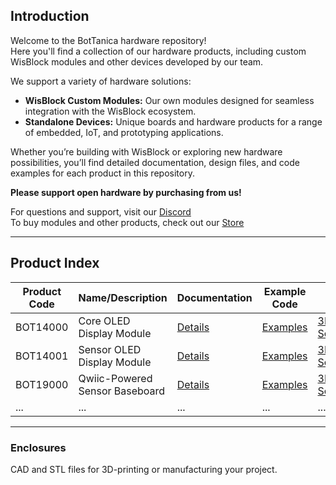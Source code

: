 
## Introduction

Welcome to the BotTanica hardware repository!  
Here you'll find a collection of our hardware products, including custom WisBlock modules and other devices developed by our team.

We support a variety of hardware solutions:
- **WisBlock Custom Modules:** Our own modules designed for seamless integration with the WisBlock ecosystem.
- **Standalone Devices:** Unique boards and hardware products for a range of embedded, IoT, and prototyping applications.

Whether you’re building with WisBlock or exploring new hardware possibilities, you’ll find detailed documentation, design files, and code examples for each product in this repository.


**Please support open hardware by purchasing from us!**

For questions and support, visit our [Discord](https://discord.gg/7UnrZU6w)  
To buy modules and other products, check out our [Store](https://www.tindie.com/stores/bottanica/)

---

## Product Index

| Product Code | Name/Description                       | Documentation                     | Example Code                     | Design Files                              |
|--------------|----------------------------------------|-----------------------------------|----------------------------------|---------------------------------------|
| BOT14000     | Core OLED Display Module              | [Details](./BOT14000/README.md)  | [Examples](./examples/BOT14000)  | [3D Files & Schematics](./hardware/BOT14000/) |
| BOT14001     | Sensor OLED Display Module            | [Details](./BOT14001/README.md)  | [Examples](./examples/BOT14001)  | [3D Files & Schematics](./hardware/BOT14001/) |
| BOT19000     | Qwiic-Powered Sensor Baseboard        | [Details](./BOT19000/README.md)  | [Examples](./examples/BOT19000)  | [3D Files & Schematics](./hardware/BOT19000/) |
| ...          | ...                                    | ...                               | ...                              | ...                                   |

---

### Enclosures

CAD and STL files for 3D-printing or manufacturing your project.

